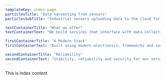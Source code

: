 ```yaml
---
templateKey: index-page
particlesTitle: "Data harvesting from sensors"
particlesSubTitle: "Industrial sensors uploading data to the cloud for analysis."

textContainerTitle: "What we offer"
textContainerText: "We build services that interface with data collection points. We set up the systems that gather the data from your preferred sensor. We will then draw meaning from the large amounts of data by analysing and visualizing the data using modern techniques."

firstContainerTitle: "A Modern Stack"
firstContainerText: "Built using modern electronics, frameworks and services to make your application future proof. We use technologies like Machine Learning, Python, single-board computers, Google Cloud, Big Data and Data Mining to deliver the best possible service to our customers."

secondContainerTitle: "Reliability"
secondContainerText: "Stability, reliability and security for our services is one of the most important parts of what we do, that is why we offer hosting your solution in the cloud. In some situations an onsite server can be used if it is deemed to be the better solution to your problem."
---
```

This is index content
